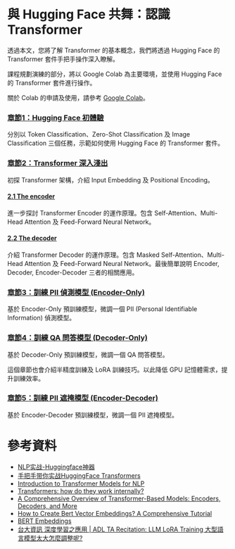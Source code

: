 # 與 Hugging Face 共舞：認識 Transformer

透過本文，您將了解 Transformer 的基本概念，我們將透過 Hugging Face 的 Transformer 套件手把手操作深入瞭解。

課程規劃演練的部分，將以 Google Colab 為主要環境，並使用 Hugging Face 的 Transformer 套件進行操作。

關於 Colab 的申請及使用，請參考 [Google Colab](https://colab.research.google.com/notebooks/intro.ipynb)。

### [章節1：Hugging Face 初體驗](https://colab.research.google.com/github/jonascheng/learning-transformer-with-huggingface/blob/main/intro-huggingface.ipynb)

分別以 Token Classification、Zero-Shot Classification 及 Image Classification 三個任務，示範如何使用 Hugging Face 的 Transformer 套件。

### [章節2：Transformer 深入淺出](https://colab.research.google.com/github/jonascheng/learning-transformer-with-huggingface/blob/main/intro-transformer.ipynb)

初探 Transformer 架構，介紹 Input Embedding 及 Positional Encoding。

#### [2.1 The encoder](https://colab.research.google.com/github/jonascheng/learning-transformer-with-huggingface/blob/main/intro-transformer-encoder.ipynb)

進一步探討 Transformer Encoder 的運作原理。包含 Self-Attention、Multi-Head Attention 及 Feed-Forward Neural Network。

#### [2.2 The decoder](https://colab.research.google.com/github/jonascheng/learning-transformer-with-huggingface/blob/main/intro-transformer-decoder.ipynb)

介紹 Transformer Decoder 的運作原理。包含 Masked Self-Attention、Multi-Head Attention 及 Feed-Forward Neural Network。最後簡單說明 Encoder, Decoder, Encoder-Decoder 三者的相關應用。

### [章節3：訓練 PII 偵測模型 (Encoder-Only)](https://colab.research.google.com/github/jonascheng/learning-transformer-with-huggingface/blob/main/pii-detection-encoder.ipynb)

基於 Encoder-Only 預訓練模型，微調一個 PII (Personal Identifiable Information) 偵測模型。

### [章節4：訓練 QA 問答模型 (Decoder-Only)](https://colab.research.google.com/github/jonascheng/learning-transformer-with-huggingface/blob/main/qa-decoder.ipynb)

基於 Decoder-Only 預訓練模型，微調一個 QA 問答模型。

這個章節也會介紹半精度訓練及 LoRA 訓練技巧。以此降低 GPU 記憶體需求，提升訓練效率。

### [章節5：訓練 PII 遮掩模型 (Encoder-Decoder)](https://colab.research.google.com/github/jonascheng/learning-transformer-with-huggingface/blob/main/pii-masking-encode-decode.ipynb)

基於 Encoder-Decoder 預訓練模型，微調一個 PII 遮掩模型。

# 參考資料

- [NLP实战-Huggingface神器](https://www.udemy.com/course/nlp-huggingface/?srsltid=AfmBOoqxi590EHyXKB-FBc-OW3cDnZ5bpz8ZVAfhxDuSDEQK15kDPCiw)
- [手把手带你实战HuggingFace Transformers](https://youtube.com/playlist?list=PL2ecZnqc6-L7r8tSr6r3bYHsqkyChUVbM&si=W9f104zWreQ0tS7F)
- [Introduction to Transformer Models for NLP](https://www.linkedin.com/learning/introduction-to-transformer-models-for-nlp/introduction?resume=false&u=373648218)
- [Transformers: how do they work internally?](https://www.alexisalulema.com/2022/08/23/transformers-how-do-they-work-internally/)
- [A Comprehensive Overview of Transformer-Based Models: Encoders, Decoders, and More](https://medium.com/@minh.hoque/a-comprehensive-overview-of-transformer-based-models-encoders-decoders-and-more-e9bc0644a4e5)
- [How to Create Bert Vector Embeddings? A Comprehensive Tutorial](https://airbyte.com/data-engineering-resources/bert-vector-embedding)
- [BERT Embeddings](https://tinkerd.net/blog/machine-learning/bert-embeddings/)
- [台大資訊 深度學習之應用 | ADL TA Recitation: LLM LoRA Training 大型語言模型太大怎麼調整呢?](https://youtu.be/eGQMzbhokg0?si=CbbiGg_Osa5naA5A)
